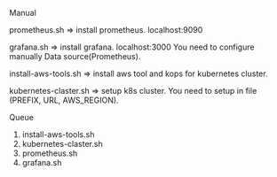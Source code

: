 Manual

prometheus.sh => install prometheus.
localhost:9090

grafana.sh => install grafana.
localhost:3000
You need to configure manually Data source(Prometheus).

install-aws-tools.sh => install aws tool and kops for kubernetes cluster.

kubernetes-claster.sh => setup k8s cluster.
You need to setup in file (PREFIX, URL, AWS_REGION).


Queue

1. install-aws-tools.sh
2. kubernetes-claster.sh
3. prometheus.sh
4. grafana.sh
